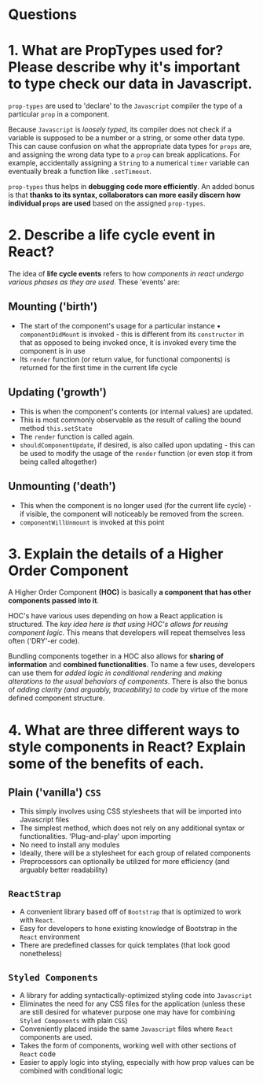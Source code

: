 # Questions

# 1. What are PropTypes used for? Please describe why it's important to type check our data in Javascript.

`prop-types` are used to 'declare' to the `Javascript` compiler the type of a particular `prop` in a component.

Because `Javascript` is _loosely typed_, its compiler does not check if a variable is supposed to be a number or a string, or some other data type. This can cause confusion on what the appropriate data types for `props` are, and assigning the wrong data type to a `prop` can break applications. For example, accidentally assigning a `String` to a numerical `timer` variable can eventually break a function like `.setTimeout`.

`prop-types` thus helps in **debugging code more efficiently**. An added bonus is that **thanks to its syntax, collaborators can more easily discern how individual `props` are used** based on the assigned `prop-types`.

# 2. Describe a life cycle event in React?

The idea of **life cycle events** refers to how _components in react undergo various phases as they are used_. These 'events' are:

## Mounting ('birth')
* The start of the component's usage for a particular instance
• `componentDidMount` is invoked - this is different from its `constructor` in that as opposed to being invoked once, it is invoked every time the component is in use
* Its `render` function (or return value, for functional components) is returned for the first time in the current life cycle

## Updating ('growth')
* This is when the component's contents (or internal values) are updated.
* This is most commonly observable as the result of calling the bound method `this.setState`
* The `render` function is called again.
* `shouldComponentUpdate`, if desired, is also called upon updating - this can be used to modify the usage of the `render` function (or even stop it from being called altogether)

## Unmounting ('death')
* This when the component is no longer used (for the current life cycle) - if visible, the component will noticeably  be removed from the screen.
* `componentWillUnmount` is invoked at this point

# 3. Explain the details of a Higher Order Component

A Higher Order Component **(HOC)** is basically **a component that has other components passed into it**.

HOC's have various uses depending on how a React application is structured. The _key idea here is that using HOC's allows for reusing component logic_. This means that developers will repeat themselves less often ('DRY'-er code).

Bundling components together in a HOC also allows for **sharing of information** and **combined functionalities**. To name a few uses, developers can use them for _added logic in conditional rendering_ and _making alterations to the usual behaviors of components_. There is also the bonus of _adding clarity (and arguably, traceability) to code_ by virtue of the more defined component structure.

# 4. What are three different ways to style components in React? Explain some of the benefits of each.

## Plain ('vanilla') `CSS`
* This simply involves using CSS stylesheets that will be imported into Javascript files
* The simplest method, which does not rely on any additional syntax or functionalities. 'Plug-and-play' upon importing
* No need to install any modules
* Ideally, there will be a stylesheet for each group of related components
* Preprocessors can optionally be utilized for more efficiency (and arguably better readability)

## `ReactStrap`
* A convenient library based off of `Bootstrap` that is optimized to work with `React`.
* Easy for developers to hone existing knowledge of Bootstrap in the `React` environment
* There are predefined classes for quick templates (that look good nonetheless)

## `Styled Components`
* A library for adding syntactically-optimized styling code into `Javascript`
* Eliminates the need for any CSS files for the application (unless these are still desired for whatever purpose one may have for combining `Styled Components` with plain `CSS`)
* Conveniently placed inside the same `Javascript` files where `React` components are used.
* Takes the form of components, working well with other sections of `React` code
* Easier to apply logic into styling, especially with how prop values can be combined with conditional logic